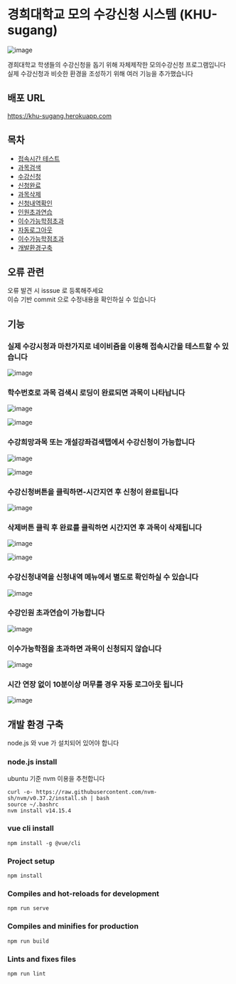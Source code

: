 # 경희대학교 모의 수강신청 시스템 (KHU-sugang)  


![image](https://user-images.githubusercontent.com/68385605/108505223-6792da80-72fa-11eb-9eda-4a91ae408f59.png)


경희대학교 학생들의 수강신청을 돕기 위해 자체제작한 모의수강신청 프로그램입니다   
실제 수강신청과 비슷한 환경을 조성하기 위해 여러 기능을 추가했습니다 

## 배포 URL 
https://khu-sugang.herokuapp.com


## 목차

- [접속시간 테스트](#실제-수강시청과-마찬가지로-네이비즘을-이용해-접속시간을-테스트할-수-있습니다)
- [과목검색](#학수번호로-과목-검색시-로딩이-완료되면-과목이-나타납니다)
- [수강신청](#수강희망과목-또는-개설강좌검색탭에서-수강신청이-가능합니다)
- [신청완료](#수강신청버튼을-클릭하면-시간지연-후-신청이-완료됩니다)
- [과목삭제](#삭제버튼-클릭-후-완료를-클릭하면-시간지연-후-과목이-삭제됩니다)
- [신청내역확인](#수강신청내역을-신청내역-메뉴에서-별도로-확인하실-수-있습니다)
- [인원초과연습](#수강인원-초과연습이-가능합니다)
- [이수가능학점초과](#이수가능학점을-초과하면-과목이-신청되지-않습니다)
- [자동로그아웃](#시간-연장-없이-10분이상-머무를-경우-자동-로그아웃-됩니다)
- [이수가능학점초과](#이수가능학점을-초과하면-과목이-신청되지-않습니다)
- [개발환경구축](#개발-환경-구축)

## 오류 관련

오류 발견 시 isssue 로 등록해주세요  
이슈 기반 commit 으로 수정내용을  확인하실 수 있습니다  

## 기능

### 실제 수강시청과 마찬가지로 네이비즘을 이용해 접속시간을 테스트할 수 있습니다

![image](https://user-images.githubusercontent.com/68385605/108506132-ae350480-72fb-11eb-966f-d0db707a3ba1.png)
 
### 학수번호로 과목 검색시 로딩이 완료되면 과목이 나타납니다  

![image](https://user-images.githubusercontent.com/68385605/108507330-7fb82900-72fd-11eb-8e47-300b9a476ffc.png)

![image](https://user-images.githubusercontent.com/68385605/108507519-cdcd2c80-72fd-11eb-86d0-159631305a5c.png)

### 수강희망과목 또는 개설강좌검색탭에서 수강신청이 가능합니다
 
![image](https://user-images.githubusercontent.com/68385605/108511062-b2b0eb80-7302-11eb-8df8-44051a1add14.png)

![image](https://user-images.githubusercontent.com/68385605/108511062-b2b0eb80-7302-11eb-8df8-44051a1add14.png)

### 수강신청버튼을 클릭하면-시간지연 후 신청이 완료됩니다

![image](https://user-images.githubusercontent.com/68385605/108506440-200d4e00-72fc-11eb-922d-9d31e55a3133.png)

### 삭제버튼 클릭 후 완료를 클릭하면 시간지연 후 과목이 삭제됩니다

![image](https://user-images.githubusercontent.com/68385605/108509988-4d102f80-7301-11eb-8181-b8712c689533.png)

![image](https://user-images.githubusercontent.com/68385605/108511484-53071000-7303-11eb-9436-259367939aad.png)

### 수강신청내역을 신청내역 메뉴에서 별도로 확인하실 수 있습니다

![image](https://user-images.githubusercontent.com/68385605/108506854-cce7cb00-72fc-11eb-9c1e-a375c6513c91.png)

### 수강인원 초과연습이 가능합니다 
 
![image](https://user-images.githubusercontent.com/68385605/108506690-8e521080-72fc-11eb-9496-8eb74a9d8724.png)

### 이수가능학점을 초과하면 과목이 신청되지 않습니다

![image](https://user-images.githubusercontent.com/68385605/108511684-96617e80-7303-11eb-8fbc-2be1795ff819.png)

### 시간 연장 없이 10분이상 머무를 경우 자동 로그아웃 됩니다

![image](https://user-images.githubusercontent.com/68385605/108507027-1506ed80-72fd-11eb-8287-44f8a7fa2ca4.png)


## 개발 환경 구축 

node.js 와 vue 가 설치되어 있어야 합니다

### node.js install 

ubuntu 기준 nvm 이용을 추천합니다 
```
curl -o- https://raw.githubusercontent.com/nvm-sh/nvm/v0.37.2/install.sh | bash 
source ~/.bashrc 
nvm install v14.15.4 
``` 

### vue cli install 
```
npm install -g @vue/cli 
``` 

### Project setup
```
npm install
```

### Compiles and hot-reloads for development
```
npm run serve
```

### Compiles and minifies for production
```
npm run build
```

### Lints and fixes files
```
npm run lint
```
